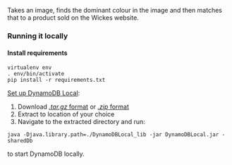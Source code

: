 Takes an image, finds the dominant colour in the image and then matches that to a product sold on the Wickes website.

### Running it locally

#### Install requirements
```
virtualenv env
. env/bin/activate
pip install -r requirements.txt
```

[Set up DynamoDB Local](http://docs.aws.amazon.com/amazondynamodb/latest/developerguide/DynamoDBLocal.html):
1. Download [_.tar.gz_ format](http://dynamodb-local.s3-website-us-west-2.amazonaws.com/dynamodb_local_latest.tar.gz) or [_.zip_ format](http://dynamodb-local.s3-website-us-west-2.amazonaws.com/dynamodb_local_latest.zip)
2. Extract to location of your choice
3. Navigate to the extracted directory and run:
```
java -Djava.library.path=./DynamoDBLocal_lib -jar DynamoDBLocal.jar -sharedDb
```
to start DynamoDB locally.

